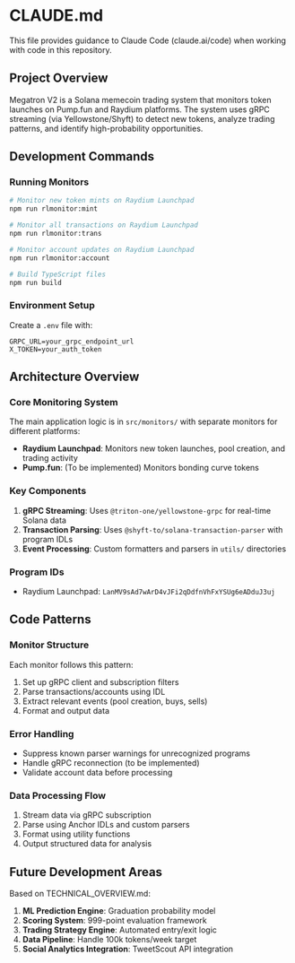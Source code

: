 # CLAUDE.md

This file provides guidance to Claude Code (claude.ai/code) when working with code in this repository.

## Project Overview

Megatron V2 is a Solana memecoin trading system that monitors token launches on Pump.fun and Raydium platforms. The system uses gRPC streaming (via Yellowstone/Shyft) to detect new tokens, analyze trading patterns, and identify high-probability opportunities.

## Development Commands

### Running Monitors
```bash
# Monitor new token mints on Raydium Launchpad
npm run rlmonitor:mint

# Monitor all transactions on Raydium Launchpad
npm run rlmonitor:trans

# Monitor account updates on Raydium Launchpad
npm run rlmonitor:account

# Build TypeScript files
npm run build
```

### Environment Setup
Create a `.env` file with:
```
GRPC_URL=your_grpc_endpoint_url
X_TOKEN=your_auth_token
```

## Architecture Overview

### Core Monitoring System
The main application logic is in `src/monitors/` with separate monitors for different platforms:
- **Raydium Launchpad**: Monitors new token launches, pool creation, and trading activity
- **Pump.fun**: (To be implemented) Monitors bonding curve tokens

### Key Components
1. **gRPC Streaming**: Uses `@triton-one/yellowstone-grpc` for real-time Solana data
2. **Transaction Parsing**: Uses `@shyft-to/solana-transaction-parser` with program IDLs
3. **Event Processing**: Custom formatters and parsers in `utils/` directories

### Program IDs
- Raydium Launchpad: `LanMV9sAd7wArD4vJFi2qDdfnVhFxYSUg6eADduJ3uj`

## Code Patterns

### Monitor Structure
Each monitor follows this pattern:
1. Set up gRPC client and subscription filters
2. Parse transactions/accounts using IDL
3. Extract relevant events (pool creation, buys, sells)
4. Format and output data

### Error Handling
- Suppress known parser warnings for unrecognized programs
- Handle gRPC reconnection (to be implemented)
- Validate account data before processing

### Data Processing Flow
1. Stream data via gRPC subscription
2. Parse using Anchor IDLs and custom parsers
3. Format using utility functions
4. Output structured data for analysis

## Future Development Areas

Based on TECHNICAL_OVERVIEW.md:
1. **ML Prediction Engine**: Graduation probability model
2. **Scoring System**: 999-point evaluation framework
3. **Trading Strategy Engine**: Automated entry/exit logic
4. **Data Pipeline**: Handle 100k tokens/week target
5. **Social Analytics Integration**: TweetScout API integration